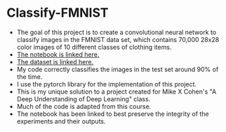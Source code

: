 # Classify-FMNIST
- The goal of this project is to create a convolutional neural network to classify
images in the FMNIST data set, which contains 70,000 28x28 color images of 10 different classes of clothing items.
- [The notebook is linked here.](https://colab.research.google.com/drive/1TRw6bPWi5lAuNLyPGPBrx7v4FwyLz3th?usp=sharing)
- [The dataset is linked here.](https://pytorch.org/vision/stable/generated/torchvision.datasets.FashionMNIST.html)
- My code correctly classifies the images in the test set around 90% of the time.
- I use the pytorch library for the implementation of this project.
- This is my unique solution to a project created for Mike X Cohen's "A Deep Understanding of Deep Learning" class.
- Much of the code is adapted from this course.
- The notebook has been linked to best preserve the integrity of the experiments and their outputs.
